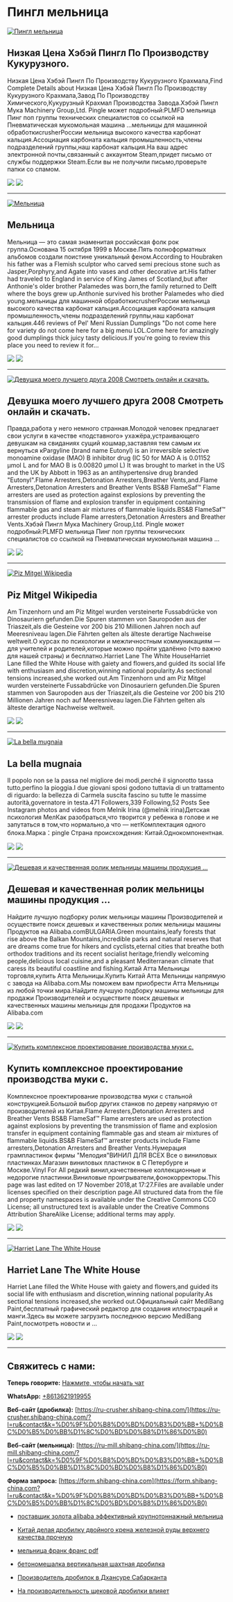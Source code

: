 # Пингл мельница

<a href="https://swt.shibang-china.com/?l=ru&img&k=%D0%9F%D0%B8%D0%BD%D0%B3%D0%BB+%D0%BC%D0%B5%D0%BB%D1%8C%D0%BD%D0%B8%D1%86%D0%B0" target="_blank">![Пингл мельница](http://static.shibang-china.com/all-800x300/1153.jpg)</a>

## Низкая Цена Хэбэй Пингл По Производству Кукурузного.
Низкая Цена Хэбэй Пингл По Производству Кукурузного Крахмала,Find Complete Details about Низкая Цена Хэбэй Пингл По Производству Кукурузного Крахмала,Завод По Производству Химического,Кукурузный Крахмал Производства Завода.Хэбэй Пингл Мука Machinery Group,Ltd. Pingle может подробный:PLMFD мельница Пинг поп группы технических специалистов со ссылкой на Пневматическая мукомольная машина …мельницы для машинной обработкиcrusherРоссии мельница высокого качества карбонат кальция.Ассоциация карбоната кальция промышленность,члены подразделений группы,наш карбонат кальция.На ваш адрес электронной почты,связанный с аккаунтом Steam,придет письмо от службы поддержки Steam.Если вы не получили письмо,проверьте папки со спамом.


<a href="https://whatsapp.shibangsoft.com/WhatsApp.php" target="_blank" title="WhatsApp">![](http://static.shibang-china.com/icon/whatsapp.png)</a> <a href="https://swt.shibang-china.com/?l=ru&icon&k=%D0%9F%D0%B8%D0%BD%D0%B3%D0%BB+%D0%BC%D0%B5%D0%BB%D1%8C%D0%BD%D0%B8%D1%86%D0%B0" target="_blank">![](http://static.shibang-china.com/icon/chat-ru.png)</a>

---

<a href="https://swt.shibang-china.com/?l=ru&img&k=%D0%9F%D0%B8%D0%BD%D0%B3%D0%BB+%D0%BC%D0%B5%D0%BB%D1%8C%D0%BD%D0%B8%D1%86%D0%B0" target="_blank">![Мельница](http://static.shibang-china.com/all-800x300/1167.jpg)</a>

## Мельница
Мельница — это самая знаменитая российская фолк рок группа.Основана 15 октября 1999 в Москве.Пять полноформатных альбомов создали поистине уникальный феном.According to Houbraken his father was a Flemish sculptor who carved semi precious stone such as Jasper,Porphyry,and Agate into vases and other decorative art.His father had traveled to England in service of King James of Scotland,but after Anthonie's older brother Palamedes was born,the family returned to Delft where the boys grew up.Anthonie survived his brother Palamedes who died young.мельницы для машинной обработкиcrusherРоссии мельница высокого качества карбонат кальция.Ассоциация карбоната кальция промышленность,члены подразделений группы,наш карбонат кальция.446 reviews of Pel' Meni Russian Dumplings &quot;Do not come here for variety do not come here for a big menu LOL.Come here for amazingly good dumplings thick juicy tasty delicious.If you're going to review this place you need to review it for…


<a href="https://whatsapp.shibangsoft.com/WhatsApp.php" target="_blank" title="WhatsApp">![](http://static.shibang-china.com/icon/whatsapp.png)</a> <a href="https://swt.shibang-china.com/?l=ru&icon&k=%D0%9F%D0%B8%D0%BD%D0%B3%D0%BB+%D0%BC%D0%B5%D0%BB%D1%8C%D0%BD%D0%B8%D1%86%D0%B0" target="_blank">![](http://static.shibang-china.com/icon/chat-ru.png)</a>

---

<a href="https://swt.shibang-china.com/?l=ru&img&k=%D0%9F%D0%B8%D0%BD%D0%B3%D0%BB+%D0%BC%D0%B5%D0%BB%D1%8C%D0%BD%D0%B8%D1%86%D0%B0" target="_blank">![Девушка моего лучшего друга 2008 Смотреть онлайн и скачать.](http://static.shibang-china.com/all-800x300/484.jpg)</a>

## Девушка моего лучшего друга 2008 Смотреть онлайн и скачать.
Правда,работа у него немного странная.Молодой человек предлагает свои услуги в качестве &#171;подставного&#187; ухажёра,устраивающего девушкам на свиданиях сущий кошмар,заставляя тем самым их вернуться кPargyline (brand name Eutonyl) is an irreversible selective monoamine oxidase (MAO) B inhibitor drug (IC 50 for MAO A is 0.01152 &#181;mol L and for MAO B is 0.00820 &#181;mol L) It was brought to market in the US and the UK by Abbott in 1963 as an antihypertensive drug branded &quot;Eutonyl&quot;.Flame Arresters,Detonation Arresters,Breather Vents,and.Flame Arresters,Detonation Arresters and Breather Vents BS&amp;B FlameSaf™ Flame arresters are used as protection against explosions by preventing the transmission of flame and explosion transfer in equipment containing flammable gas and steam air mixtures of flammable liquids.BS&amp;B FlameSaf™ arrester products include Flame arresters,Detonation Arresters and Breather Vents.Хэбэй Пингл Мука Machinery Group,Ltd. Pingle может подробный:PLMFD мельница Пинг поп группы технических специалистов со ссылкой на Пневматическая мукомольная машина …


<a href="https://whatsapp.shibangsoft.com/WhatsApp.php" target="_blank" title="WhatsApp">![](http://static.shibang-china.com/icon/whatsapp.png)</a> <a href="https://swt.shibang-china.com/?l=ru&icon&k=%D0%9F%D0%B8%D0%BD%D0%B3%D0%BB+%D0%BC%D0%B5%D0%BB%D1%8C%D0%BD%D0%B8%D1%86%D0%B0" target="_blank">![](http://static.shibang-china.com/icon/chat-ru.png)</a>

---

<a href="https://swt.shibang-china.com/?l=ru&img&k=%D0%9F%D0%B8%D0%BD%D0%B3%D0%BB+%D0%BC%D0%B5%D0%BB%D1%8C%D0%BD%D0%B8%D1%86%D0%B0" target="_blank">![Piz Mitgel Wikipedia](http://static.shibang-china.com/all-800x300/951.jpg)</a>

## Piz Mitgel Wikipedia
Am Tinzenhorn und am Piz Mitgel wurden versteinerte Fussabdr&#252;cke von Dinosauriern gefunden.Die Spuren stammen von Sauropoden aus der Triaszeit,als die Gesteine vor 200 bis 210 Millionen Jahren noch auf Meeresniveau lagen.Die F&#228;hrten gelten als &#228;lteste derartige Nachweise weltweit.О курсах по психологии и межличностным коммуникациям — для учителей и родителей,которые можно пройти удалённо (что важно для нашей страны) и бесплатно.Harriet Lane The White HouseHarriet Lane filled the White House with gaiety and flowers,and guided its social life with enthusiasm and discretion,winning national popularity.As sectional tensions increased,she worked out.Am Tinzenhorn und am Piz Mitgel wurden versteinerte Fussabdr&#252;cke von Dinosauriern gefunden.Die Spuren stammen von Sauropoden aus der Triaszeit,als die Gesteine vor 200 bis 210 Millionen Jahren noch auf Meeresniveau lagen.Die F&#228;hrten gelten als &#228;lteste derartige Nachweise weltweit.


<a href="https://whatsapp.shibangsoft.com/WhatsApp.php" target="_blank" title="WhatsApp">![](http://static.shibang-china.com/icon/whatsapp.png)</a> <a href="https://swt.shibang-china.com/?l=ru&icon&k=%D0%9F%D0%B8%D0%BD%D0%B3%D0%BB+%D0%BC%D0%B5%D0%BB%D1%8C%D0%BD%D0%B8%D1%86%D0%B0" target="_blank">![](http://static.shibang-china.com/icon/chat-ru.png)</a>

---

<a href="https://swt.shibang-china.com/?l=ru&img&k=%D0%9F%D0%B8%D0%BD%D0%B3%D0%BB+%D0%BC%D0%B5%D0%BB%D1%8C%D0%BD%D0%B8%D1%86%D0%B0" target="_blank">![La bella mugnaia](http://static.shibang-china.com/all-800x300/208.jpg)</a>

## La bella mugnaia
Il popolo non se la passa nel migliore dei modi,perch&#233; il signorotto tassa tutto,perfino la pioggia.I due giovani sposi godono tuttavia di un trattamento di riguardo: la bellezza di Carmela suscita fascino su tutte le massime autorit&#224;,governatore in testa.471 Followers,339 Following,52 Posts See Instagram photos and videos from Melnik Irina (@melnik irina)Детская психология МелКак разобраться,что творится у ребенка в голове и не запутаться в том,что нормально,а что — нетКомплектация одного блока.Марка：pingle Страна происхождения: Китай.Однокомпонентная.


<a href="https://whatsapp.shibangsoft.com/WhatsApp.php" target="_blank" title="WhatsApp">![](http://static.shibang-china.com/icon/whatsapp.png)</a> <a href="https://swt.shibang-china.com/?l=ru&icon&k=%D0%9F%D0%B8%D0%BD%D0%B3%D0%BB+%D0%BC%D0%B5%D0%BB%D1%8C%D0%BD%D0%B8%D1%86%D0%B0" target="_blank">![](http://static.shibang-china.com/icon/chat-ru.png)</a>

---

<a href="https://swt.shibang-china.com/?l=ru&img&k=%D0%9F%D0%B8%D0%BD%D0%B3%D0%BB+%D0%BC%D0%B5%D0%BB%D1%8C%D0%BD%D0%B8%D1%86%D0%B0" target="_blank">![Дешевая и качественная ролик мельницы машины продукция …](http://static.shibang-china.com/all-800x300/1211.jpg)</a>

## Дешевая и качественная ролик мельницы машины продукция …
Найдите лучшую подборку ролик мельницы машины Производителей и осуществите поиск дешевых и качественных ролик мельницы машины Продуктов на Alibaba.comBULGARIA.Green mountains,leafy forests that rise above the Balkan Mountains,incredible parks and natural reserves that are dreams come true for hikers and cyclists,eternal cities that breathe both orthodox traditions and its recent socialist heritage,friendly welcoming people,delicious local cuisine,and a pleasant Mediterranean climate that caress its beautiful coastline and fishing.Китай Атта Мельницы торговля,купить Атта Мельницы.Купить Китай Атта Мельницы напрямую с завода на Alibaba.com.Мы поможем вам приобрести Атта Мельницы из любой точки мира.Найдите лучшую подборку машины мельницы для продажи Производителей и осуществите поиск дешевых и качественных машины мельницы для продажи Продуктов на Alibaba.com


<a href="https://whatsapp.shibangsoft.com/WhatsApp.php" target="_blank" title="WhatsApp">![](http://static.shibang-china.com/icon/whatsapp.png)</a> <a href="https://swt.shibang-china.com/?l=ru&icon&k=%D0%9F%D0%B8%D0%BD%D0%B3%D0%BB+%D0%BC%D0%B5%D0%BB%D1%8C%D0%BD%D0%B8%D1%86%D0%B0" target="_blank">![](http://static.shibang-china.com/icon/chat-ru.png)</a>

---

<a href="https://swt.shibang-china.com/?l=ru&img&k=%D0%9F%D0%B8%D0%BD%D0%B3%D0%BB+%D0%BC%D0%B5%D0%BB%D1%8C%D0%BD%D0%B8%D1%86%D0%B0" target="_blank">![Купить комплексное проектирование производства муки с.](http://static.shibang-china.com/all-800x300/941.jpg)</a>

## Купить комплексное проектирование производства муки с.
Комплексное проектирование производства муки с стальной конструкцией.Большой выбор других станков по дереву напрямую от производителей из Китая.Flame Arresters,Detonation Arresters and Breather Vents BS&amp;B FlameSaf™ Flame arresters are used as protection against explosions by preventing the transmission of flame and explosion transfer in equipment containing flammable gas and steam air mixtures of flammable liquids.BS&amp;B FlameSaf™ arrester products include Flame arresters,Detonation Arresters and Breather Vents.Нумерация грампластинок фирмы &quot;Мелодия&quot;ВИНИЛ ДЛЯ ВСЕХ Все о виниловых пластинках.Магазин виниловых пластинок в С Петербурге и Москве.Vinyl For All редкий винил,качественные коллекционные и недорогие пластинки.Виниловые проигрыватели,фонокорректоры.This page was last edited on 17 November 2018,at 17:27.Files are available under licenses specified on their description page.All structured data from the file and property namespaces is available under the Creative Commons CC0 License; all unstructured text is available under the Creative Commons Attribution ShareAlike License; additional terms may apply.


<a href="https://whatsapp.shibangsoft.com/WhatsApp.php" target="_blank" title="WhatsApp">![](http://static.shibang-china.com/icon/whatsapp.png)</a> <a href="https://swt.shibang-china.com/?l=ru&icon&k=%D0%9F%D0%B8%D0%BD%D0%B3%D0%BB+%D0%BC%D0%B5%D0%BB%D1%8C%D0%BD%D0%B8%D1%86%D0%B0" target="_blank">![](http://static.shibang-china.com/icon/chat-ru.png)</a>

---

<a href="https://swt.shibang-china.com/?l=ru&img&k=%D0%9F%D0%B8%D0%BD%D0%B3%D0%BB+%D0%BC%D0%B5%D0%BB%D1%8C%D0%BD%D0%B8%D1%86%D0%B0" target="_blank">![Harriet Lane The White House](http://static.shibang-china.com/all-800x300/161.jpg)</a>

## Harriet Lane The White House
Harriet Lane filled the White House with gaiety and flowers,and guided its social life with enthusiasm and discretion,winning national popularity.As sectional tensions increased,she worked out.Официальный сайт MediBang Paint,бесплатный графический редактор для создания иллюстраций и манги.Здесь вы можете загрузить последнюю версию MediBang Paint,посмотреть новости и …

<a href="https://whatsapp.shibangsoft.com/WhatsApp.php" target="_blank" title="WhatsApp">![](http://static.shibang-china.com/icon/whatsapp.png)</a> <a href="https://swt.shibang-china.com/?l=ru&icon&k=%D0%9F%D0%B8%D0%BD%D0%B3%D0%BB+%D0%BC%D0%B5%D0%BB%D1%8C%D0%BD%D0%B8%D1%86%D0%B0" target="_blank">![](http://static.shibang-china.com/icon/chat-ru.png)</a>

---
## Свяжитесь с нами:

**Теперь говорите:** [Нажмите, чтобы начать чат](https://swt.shibang-china.com?l=ru&contact&k=%D0%9F%D0%B8%D0%BD%D0%B3%D0%BB+%D0%BC%D0%B5%D0%BB%D1%8C%D0%BD%D0%B8%D1%86%D0%B0)

**WhatsApp:**  [+8613621919955](https://whatsapp.shibangsoft.com/WhatsApp.php)

**Веб-сайт (дробилка):** [https://ru-crusher.shibang-china.com/](https://ru-crusher.shibang-china.com/?l=ru&contact&k=%D0%9F%D0%B8%D0%BD%D0%B3%D0%BB+%D0%BC%D0%B5%D0%BB%D1%8C%D0%BD%D0%B8%D1%86%D0%B0)

**Веб-сайт (мельница):** [https://ru-mill.shibang-china.com/](https://ru-mill.shibang-china.com/?l=ru&contact&k=%D0%9F%D0%B8%D0%BD%D0%B3%D0%BB+%D0%BC%D0%B5%D0%BB%D1%8C%D0%BD%D0%B8%D1%86%D0%B0)

**Форма запроса:** [https://form.shibang-china.com](https://form.shibang-china.com?l=ru&contact&k=%D0%9F%D0%B8%D0%BD%D0%B3%D0%BB+%D0%BC%D0%B5%D0%BB%D1%8C%D0%BD%D0%B8%D1%86%D0%B0)

* [поставщик золота alibaba эффективный крупнотоннажный мельница](../132/%D0%BF%D0%BE%D1%81%D1%82%D0%B0%D0%B2%D1%89%D0%B8%D0%BA%20%D0%B7%D0%BE%D0%BB%D0%BE%D1%82%D0%B0%20alibaba%20%D1%8D%D1%84%D1%84%D0%B5%D0%BA%D1%82%D0%B8%D0%B2%D0%BD%D1%8B%D0%B9%20%D0%BA%D1%80%D1%83%D0%BF%D0%BD%D0%BE%D1%82%D0%BE%D0%BD%D0%BD%D0%B0%D0%B6%D0%BD%D1%8B%D0%B9%20%D0%BC%D0%B5%D0%BB%D1%8C%D0%BD%D0%B8%D1%86%D0%B0.md)

* [Китай делая дробилку двойного крена железной руды верхнего качества прочную](../132/%D0%9A%D0%B8%D1%82%D0%B0%D0%B9%20%D0%B4%D0%B5%D0%BB%D0%B0%D1%8F%20%D0%B4%D1%80%D0%BE%D0%B1%D0%B8%D0%BB%D0%BA%D1%83%20%D0%B4%D0%B2%D0%BE%D0%B9%D0%BD%D0%BE%D0%B3%D0%BE%20%D0%BA%D1%80%D0%B5%D0%BD%D0%B0%20%D0%B6%D0%B5%D0%BB%D0%B5%D0%B7%D0%BD%D0%BE%D0%B9%20%D1%80%D1%83%D0%B4%D1%8B%20%D0%B2%D0%B5%D1%80%D1%85%D0%BD%D0%B5%D0%B3%D0%BE%20%D0%BA%D0%B0%D1%87%D0%B5%D1%81%D1%82%D0%B2%D0%B0%20%D0%BF%D1%80%D0%BE%D1%87%D0%BD%D1%83%D1%8E.md)

* [мельница франк франс pdf](../135/%D0%BC%D0%B5%D0%BB%D1%8C%D0%BD%D0%B8%D1%86%D0%B0%20%D1%84%D1%80%D0%B0%D0%BD%D0%BA%20%D1%84%D1%80%D0%B0%D0%BD%D1%81%20pdf.md)

* [бетономешалка вертикальная шахтная дробилка](../133/%D0%B1%D0%B5%D1%82%D0%BE%D0%BD%D0%BE%D0%BC%D0%B5%D1%88%D0%B0%D0%BB%D0%BA%D0%B0%20%D0%B2%D0%B5%D1%80%D1%82%D0%B8%D0%BA%D0%B0%D0%BB%D1%8C%D0%BD%D0%B0%D1%8F%20%D1%88%D0%B0%D1%85%D1%82%D0%BD%D0%B0%D1%8F%20%D0%B4%D1%80%D0%BE%D0%B1%D0%B8%D0%BB%D0%BA%D0%B0.md)

* [Производитель дробилок в Дхансуре Сабарканта](../131/%D0%9F%D1%80%D0%BE%D0%B8%D0%B7%D0%B2%D0%BE%D0%B4%D0%B8%D1%82%D0%B5%D0%BB%D1%8C%20%D0%B4%D1%80%D0%BE%D0%B1%D0%B8%D0%BB%D0%BE%D0%BA%20%D0%B2%20%D0%94%D1%85%D0%B0%D0%BD%D1%81%D1%83%D1%80%D0%B5%20%D0%A1%D0%B0%D0%B1%D0%B0%D1%80%D0%BA%D0%B0%D0%BD%D1%82%D0%B0.md)

* [На производительность щековой дробилки влияет](../134/%D0%9D%D0%B0%20%D0%BF%D1%80%D0%BE%D0%B8%D0%B7%D0%B2%D0%BE%D0%B4%D0%B8%D1%82%D0%B5%D0%BB%D1%8C%D0%BD%D0%BE%D1%81%D1%82%D1%8C%20%D1%89%D0%B5%D0%BA%D0%BE%D0%B2%D0%BE%D0%B9%20%D0%B4%D1%80%D0%BE%D0%B1%D0%B8%D0%BB%D0%BA%D0%B8%20%D0%B2%D0%BB%D0%B8%D1%8F%D0%B5%D1%82.md)